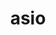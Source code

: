 ---
title: "asio"
layout: cache
categories: [package, develop-2023-11-05]
meta: {"versions": ["1.16.1", "1.28.0"], "compilers": ["cce@=15.0.1", "gcc@=11.4.0", "gcc@=9.4.0", "oneapi@=2023.2.0"], "oss": ["rhel8", "ubuntu20.04"], "platforms": ["linux"], "targets": ["neoverse_v1", "ppc64le", "x86_64_v3", "zen4"], "stacks": ["e4s", "e4s-cray-rhel", "e4s-neoverse_v1", "e4s-oneapi", "e4s-power", "e4s-rocm-external", "root"], "num_specs": 6, "num_specs_by_stack": {"root": 6, "e4s-cray-rhel": 1, "e4s-neoverse_v1": 1, "e4s-power": 1, "e4s-rocm-external": 1, "e4s": 2, "e4s-oneapi": 1}}
spec_details: [{"hash": "dbu7g3oyue7fydfmr3lz3mfqacll6e43", "compiler": "cce@=15.0.1", "versions": ["1.28.0"], "os": "rhel8", "platform": "linux", "target": "zen4", "variants": ["~boost_coroutine", "~boost_regex", "build_system=autotools", "cxxstd=17", "~separate_compilation"], "stacks": ["root", "e4s-cray-rhel"], "size": "-", "tarball": "https://binaries.spack.io/develop-2023-11-05/build_cache/linux-rhel8-zen4/cce-15.0.1/asio-1.28.0/linux-rhel8-zen4-cce-15.0.1-asio-1.28.0-dbu7g3oyue7fydfmr3lz3mfqacll6e43.spack"}, {"hash": "fwvvz3wzuric4e63agh3wicw2ll4odn6", "compiler": "gcc@=11.4.0", "versions": ["1.28.0"], "os": "ubuntu20.04", "platform": "linux", "target": "neoverse_v1", "variants": ["~boost_coroutine", "~boost_regex", "build_system=autotools", "cxxstd=17", "~separate_compilation"], "stacks": ["root", "e4s-neoverse_v1"], "size": "-", "tarball": "https://binaries.spack.io/develop-2023-11-05/build_cache/linux-ubuntu20.04-neoverse_v1/gcc-11.4.0/asio-1.28.0/linux-ubuntu20.04-neoverse_v1-gcc-11.4.0-asio-1.28.0-fwvvz3wzuric4e63agh3wicw2ll4odn6.spack"}, {"hash": "guzulrncxhl5xeupccu5ytjlut3fc2eu", "compiler": "gcc@=9.4.0", "versions": ["1.28.0"], "os": "ubuntu20.04", "platform": "linux", "target": "ppc64le", "variants": ["~boost_coroutine", "~boost_regex", "build_system=autotools", "cxxstd=17", "~separate_compilation"], "stacks": ["root", "e4s-power"], "size": "-", "tarball": "https://binaries.spack.io/develop-2023-11-05/build_cache/linux-ubuntu20.04-ppc64le/gcc-9.4.0/asio-1.28.0/linux-ubuntu20.04-ppc64le-gcc-9.4.0-asio-1.28.0-guzulrncxhl5xeupccu5ytjlut3fc2eu.spack"}, {"hash": "hzgyqr6ilohe24pnuyeuqhg47xziwwlk", "compiler": "gcc@=11.4.0", "versions": ["1.16.1"], "os": "ubuntu20.04", "platform": "linux", "target": "x86_64_v3", "variants": ["~boost_coroutine", "~boost_regex", "build_system=autotools", "cxxstd=17", "~separate_compilation"], "stacks": ["e4s-rocm-external", "e4s", "root"], "size": "-", "tarball": "https://binaries.spack.io/develop-2023-11-05/build_cache/linux-ubuntu20.04-x86_64_v3/gcc-11.4.0/asio-1.16.1/linux-ubuntu20.04-x86_64_v3-gcc-11.4.0-asio-1.16.1-hzgyqr6ilohe24pnuyeuqhg47xziwwlk.spack"}, {"hash": "jergisjlsi2tnsyyntoscoxwck4mp2yz", "compiler": "gcc@=11.4.0", "versions": ["1.28.0"], "os": "ubuntu20.04", "platform": "linux", "target": "x86_64_v3", "variants": ["~boost_coroutine", "~boost_regex", "build_system=autotools", "cxxstd=17", "~separate_compilation"], "stacks": ["e4s", "root"], "size": "-", "tarball": "https://binaries.spack.io/develop-2023-11-05/build_cache/linux-ubuntu20.04-x86_64_v3/gcc-11.4.0/asio-1.28.0/linux-ubuntu20.04-x86_64_v3-gcc-11.4.0-asio-1.28.0-jergisjlsi2tnsyyntoscoxwck4mp2yz.spack"}, {"hash": "zq7gtm4wbolahaim2wktcctzjxjfjt5x", "compiler": "oneapi@=2023.2.0", "versions": ["1.28.0"], "os": "ubuntu20.04", "platform": "linux", "target": "x86_64_v3", "variants": ["~boost_coroutine", "~boost_regex", "build_system=autotools", "cxxstd=17", "~separate_compilation"], "stacks": ["root", "e4s-oneapi"], "size": "-", "tarball": "https://binaries.spack.io/develop-2023-11-05/build_cache/linux-ubuntu20.04-x86_64_v3/oneapi-2023.2.0/asio-1.28.0/linux-ubuntu20.04-x86_64_v3-oneapi-2023.2.0-asio-1.28.0-zq7gtm4wbolahaim2wktcctzjxjfjt5x.spack"}]
---